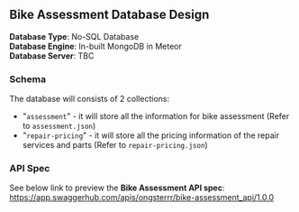 ## **Bike Assessment Database Design**

**Database Type**: No-SQL Database\
**Database Engine**: In-built MongoDB in Meteor\
**Database Server**: TBC

### **Schema**

The database will consists of 2 collections:
- "`assessment`" - it will store all the information for bike assessment (Refer to `assessment.json`)
- "`repair-pricing`" - it will store all the pricing information of the repair services and parts (Refer to `repair-pricing.json`)

### **API Spec**

See below link to preview the **Bike Assessment API spec**:\
https://app.swaggerhub.com/apis/ongsterrr/bike-assessment_api/1.0.0